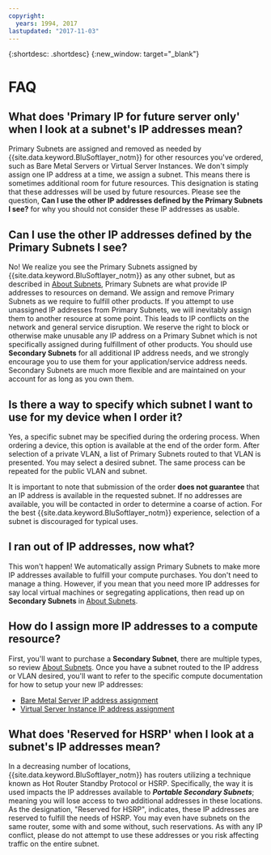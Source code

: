 ```yaml
---
copyright:
  years: 1994, 2017
lastupdated: "2017-11-03"
---
```

{:shortdesc: .shortdesc}
{:new_window: target="_blank"}

# FAQ

## What does 'Primary IP for future server only' when I look at a subnet's IP addresses mean?

Primary Subnets are assigned and removed as needed by
{{site.data.keyword.BluSoftlayer_notm}} for other resources you've ordered, such
as Bare Metal Servers or Virtual Server Instances. We don't simply assign one IP
address at a time, we assign a subnet. This means there is sometimes additional
room for future resources. This designation is stating that these addresses will
be used by future resources. Please see the question, **Can I use the other IP
addresses defined by the Primary Subnets I see?** for why you should not
consider these IP addresses as usable.


## Can I use the other IP addresses defined by the Primary Subnets I see?

No! We realize you see the Primary Subnets assigned by
{{site.data.keyword.BluSoftlayer_notm}} as any other subnet, but as described in
[About Subnets](about.md), Primary Subnets are what provide IP addresses to
resources on demand. We assign and remove Primary Subnets as we require to
fulfill other products. If you attempt to use unassigned IP addresses from
Primary Subnets, we will inevitably assign them to another resource at some
point. This leads to IP conflicts on the network and general service disruption.
We reserve the right to block or otherwise make unusable any IP address on a
Primary Subnet which is not specifically assigned during fulfillment of other
products. You should use **Secondary Subnets** for all additional IP address
needs, and we strongly encourage you to use them for your application/service
address needs. Secondary Subnets are much more flexible and are maintained on
your account for as long as you own them.


## Is there a way to specify which subnet I want to use for my device when I order it?

Yes, a specific subnet may be specified during the ordering process. When
ordering a device, this option is available at the end of the order form. After
selection of a private VLAN, a list of Primary Subnets routed to that VLAN is
presented. You may select a desired subnet. The same process can be repeated
for the public VLAN and subnet.

It is important to note that submission of the order **does not guarantee** that
an IP address is available in the requested subnet. If no addresses are
available, you will be contacted in order to determine a coarse of action. For
the best {{site.data.keyword.BluSoftlayer_notm}} experience, selection of a
subnet is discouraged for typical uses.


## I ran out of IP addresses, now what?

This won't happen! We automatically assign Primary Subnets to make more IP
addresses available to fulfill your compute purchases. You don't need to manage
a thing. However, if you mean that you need more IP addresses for say local
virtual machines or segregating applications, then read up on **Secondary
Subnets** in [About Subnets](about.md).


## How do I assign more IP addresses to a compute resource?

First, you'll want to purchase a **Secondary Subnet**, there are multiple types,
so review [About Subnets](about.md). Once you have a subnet routed to the IP
address or VLAN desired, you'll want to refer to the specific compute
documentation for how to setup your new IP addresses:

  * [Bare Metal Server IP address assignment](https://console.bluemix.net/docs/bare-metal/how-are-server-ip-addresses-assigned-softlayer-network.html)
  * [Virtual Server Instance IP address assignment](https://console.bluemix.net/docs/vsi/how-are-server-ip-addresses-assigned-softlayer-network.html)


## What does 'Reserved for HSRP' when I look at a subnet's IP addresses mean?

In a decreasing number of locations, {{site.data.keyword.BluSoftlayer_notm}} has
routers utilizing a technique known as Hot Router Standby Protocol or HSRP.
Specifically, the way it is used impacts the IP addresses available to
***Portable Secondary Subnets***; meaning you will lose access to two additional
addresses in these locations. As the designation, "Reserved for HSRP",
indicates, these IP addresses are reserved to fulfill the needs of HSRP. You may
even have subnets on the same router, some with and some without, such
reservations. As with any IP conflict, please do not attempt to use these
addresses or you risk affecting traffic on the entire subnet.

